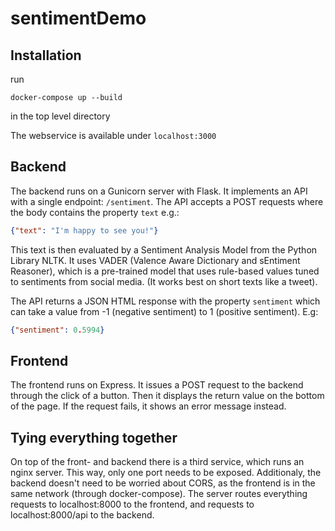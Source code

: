 # sentimentDemo


## Installation
run
```
docker-compose up --build
``` 
in the top level directory

The webservice is available under `localhost:3000`

## Backend
The backend runs on a Gunicorn server with Flask. It implements an API with a single endpoint: `/sentiment`. The API accepts a POST requests where the body contains the property `text` e.g.:

```JSON
{"text": "I'm happy to see you!"}
``` 

This text is then evaluated by a Sentiment Analysis Model from the Python Library NLTK. It uses VADER (Valence Aware Dictionary and sEntiment Reasoner), which is a pre-trained model that uses rule-based values tuned to sentiments from social media. (It works best on short texts like a tweet).

The API returns a JSON HTML response with the property `sentiment` which can take a value from -1 (negative sentiment) to 1 (positive sentiment). E.g: 

```JSON
{"sentiment": 0.5994}
```

## Frontend
The frontend runs on Express. It issues a POST request to the backend through the click of a button. Then it displays the return value on the bottom of the page. If the request fails, it shows an error message instead.

## Tying everything together
On top of the front- and backend there is a third service, which runs an nginx server. This way, only one port needs to be exposed. Additionaly, the backend doesn't need to be worried about CORS, as the frontend is in the same network (through docker-compose). 
The server routes everything requests to localhost:8000 to the frontend, and requests to localhost:8000/api to the backend. 
